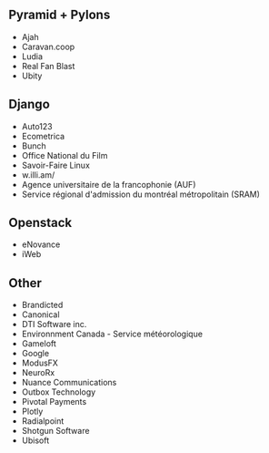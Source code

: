 ## Pyramid + Pylons

* Ajah
* Caravan.coop
* Ludia
* Real Fan Blast
* Ubity

## Django

* Auto123
* Ecometrica
* Bunch
* Office National du Film
* Savoir-Faire Linux
* w.illi.am/
* Agence universitaire de la francophonie (AUF)
* Service régional d'admission du montréal métropolitain (SRAM)

## Openstack

* eNovance
* iWeb

## Other

* Brandicted
* Canonical
* DTI Software inc.
* Environnment Canada - Service météorologique
* Gameloft
* Google
* ModusFX
* NeuroRx
* Nuance Communications
* Outbox Technology
* Pivotal Payments
* Plotly
* Radialpoint
* Shotgun Software
* Ubisoft
